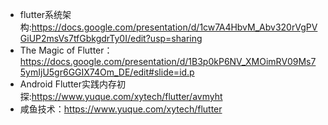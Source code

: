 - flutter系统架构:https://docs.google.com/presentation/d/1cw7A4HbvM_Abv320rVgPVGiUP2msVs7tfGbkgdrTy0I/edit?usp=sharing
- The Magic of Flutter： https://docs.google.com/presentation/d/1B3p0kP6NV_XMOimRV09Ms75ymIjU5gr6GGIX74Om_DE/edit#slide=id.p
- Android Flutter实践内存初探:https://www.yuque.com/xytech/flutter/avmyht
- 咸鱼技术：https://www.yuque.com/xytech/flutter